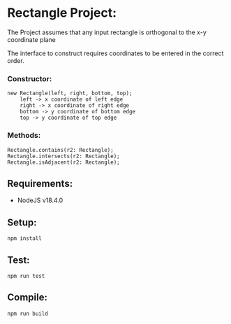 # Rectangle Project: 

The Project assumes that any input rectangle is orthogonal to the x-y coordinate plane

The interface to construct requires coordinates to be entered in the correct order.

### Constructor: 
    new Rectangle(left, right, bottom, top);
        left -> x coordinate of left edge
        right -> x coordinate of right edge
        bottom -> y coordinate of bottom edge
        top -> y coordinate of top edge

### Methods: 
    Rectangle.contains(r2: Rectangle);
    Rectangle.intersects(r2: Rectangle);
    Rectangle.isAdjacent(r2: Rectangle);

## Requirements:
- NodeJS v18.4.0

## Setup:
```npm install```

## Test:
```npm run test```
## Compile:
```npm run build```